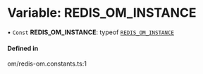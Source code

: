 # Variable: REDIS\_OM\_INSTANCE

• `Const` **REDIS\_OM\_INSTANCE**: typeof [`REDIS_OM_INSTANCE`](REDIS_OM_INSTANCE.md)

#### Defined in

om/redis-om.constants.ts:1
